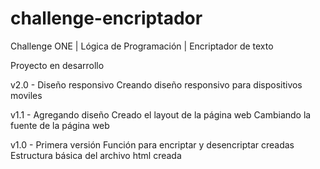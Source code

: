 # challenge-encriptador
Challenge ONE | Lógica de Programación | Encriptador de texto

Proyecto en desarrollo

v2.0 - Diseño responsivo
    Creando diseño responsivo para dispositivos moviles

v1.1 - Agregando diseño
    Creado el layout de la página web
    Cambiando la fuente de la página web

v1.0 - Primera versión
    Función para encriptar y desencriptar creadas
    Estructura básica del archivo html creada